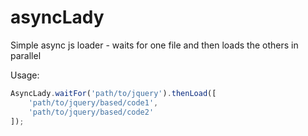 asyncLady
=========

Simple async js loader - waits for one file and then loads the others in parallel

Usage:
```javascript
AsyncLady.waitFor('path/to/jquery').thenLoad([
    'path/to/jquery/based/code1', 
    'path/to/jquery/based/code2'
]);
```
